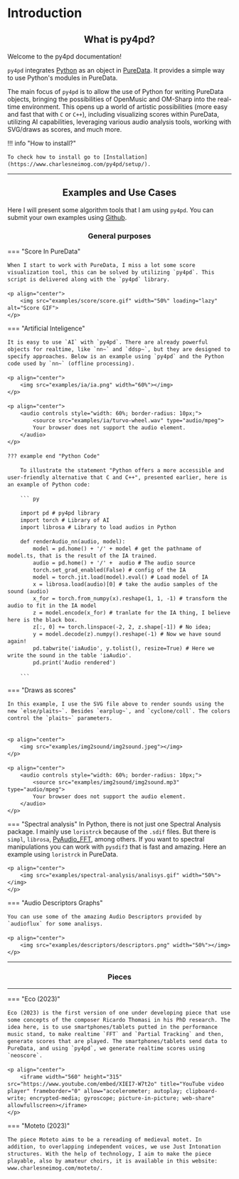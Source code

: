 # Introduction

## <h2 align="center"> **What is py4pd?** </h2>


Welcome to the py4pd documentation!

`py4pd` integrates [Python](https://www.python.org/) as an object in [PureData](https://puredata.info/). It provides a simple way to use Python's modules in PureData.

The main focus of `py4pd` is to allow the use of Python for writing PureData objects, bringing the possibilities of OpenMusic and OM-Sharp into the real-time environment. This opens up a world of artistic possibilities (more easy and fast that with `C` or `C++`), including visualizing scores within PureData, utilizing AI capabilities, leveraging various audio analysis tools, working with SVG/draws as scores, and much more.

!!! info "How to install?"

    To check how to install go to [Installation](https://www.charlesneimog.com/py4pd/setup/).

<hr>

## <h2 align="center"> **Examples and Use Cases** </h2>

Here I will present some algorithm tools that I am using `py4pd`. You can submit your own examples using [Github](https://github.com/charlesneimog/py4pd/discussions/categories/show-and-tell).

### <h3 align="center"> **General purposes** </h3>

=== "Score In PureData"

    When I start to work with PureData, I miss a lot some score visualization tool, this can be solved by utilizing `py4pd`. This script is delivered along with the `py4pd` library.

    <p align="center">
        <img src="examples/score/score.gif" width="50%" loading="lazy" alt="Score GIF">
    </p>


=== "Artificial Inteligence"

    It is easy to use `AI` with `py4pd`. There are already powerful objects for realtime, like `nn~` and `ddsp~`, but they are designed to specify approaches. Below is an example using `py4pd` and the Python code used by `nn~` (offline processing).

    <p align="center">
	    <img src="examples/ia/ia.png" width="60%"></img>
    </p>  
    
    <p align="center">
        <audio controls style="width: 60%; border-radius: 10px;">
            <source src="examples/ia/turvo-wheel.wav" type="audio/mpeg">
            Your browser does not support the audio element.
        </audio>
    </p>
    
    ??? example end "Python Code"

        To illustrate the statement "Python offers a more accessible and user-friendly alternative that C and C++", presented earlier, here is an example of Python code: 
        
	    ``` py 

	    import pd # py4pd library
	    import torch # Library of AI
	    import librosa # Library to load audios in Python

	    def renderAudio_nn(audio, model):
	        model = pd.home() + '/' + model # get the pathname of model.ts, that is the result of the IA trained.
	        audio = pd.home() + '/' +  audio # The audio source
	        torch.set_grad_enabled(False) # config of the IA
	        model = torch.jit.load(model).eval() # Load model of IA
	        x = librosa.load(audio)[0] # take the audio samples of the sound (audio)
	        x_for = torch.from_numpy(x).reshape(1, 1, -1) # transform the audio to fit in the IA model
	        z = model.encode(x_for) # tranlate for the IA thing, I believe here is the black box.
	        z[:, 0] += torch.linspace(-2, 2, z.shape[-1]) # No idea;
	        y = model.decode(z).numpy().reshape(-1) # Now we have sound again!
	        pd.tabwrite('iaAudio', y.tolist(), resize=True) # Here we write the sound in the table 'iaAudio'.
	        pd.print('Audio rendered')

	    ```


=== "Draws as scores"

    In this example, I use the SVG file above to render sounds using the new `else/plaits~`. Besides `earplug~`, and `cyclone/coll`. The colors control the `plaits~` parameters.


    <p align="center">
	    <img src="examples/img2sound/img2sound.jpeg"></img>
    </p>

    <p align="center">
        <audio controls style="width: 60%; border-radius: 10px;">
            <source src="examples/img2sound/img2sound.mp3" type="audio/mpeg">
            Your browser does not support the audio element.
        </audio>
    </p>

=== "Spectral analysis"
    In Python, there is not just one Spectral Analysis package. I mainly use `loristrck` because of the `.sdif` files. But there is `simpl`, `librosa`, [PyAudio_FFT](https://github.com/aiXander/Realtime_PyAudio_FFT), among others. If you want to spectral manipulations you can work with `pysdif3` that is fast and amazing. Here an example using `loristrck` in PureData.

    <p align="center">
	    <img src="examples/spectral-analysis/analisys.gif" width="50%"></img>
    </p>

=== "Audio Descriptors Graphs"

    You can use some of the amazing Audio Descriptors provided by `audioflux` for some analisys. 

    <p align="center">
	    <img src="examples/descriptors/descriptors.png" width="50%"></img>
    </p>

----------

### <h3 align="center"> **Pieces** </h3>

<hr>


=== "Eco (2023)"

    Eco (2023) is the first version of one under developing piece that use some concepts of the composer Ricardo Thomasi in his PhD research. The idea here, is to use smartphones/tablets putted in the performance music stand, to make realtime `FFT` and `Partial Tracking` and then, generate scores that are played. The smartphones/tablets send data to PureData, and using `py4pd`, we generate realtime scores using `neoscore`.

    <p align="center">
        <iframe width="560" height="315" src="https://www.youtube.com/embed/XIEI7-W7t2o" title="YouTube video player" frameborder="0" allow="accelerometer; autoplay; clipboard-write; encrypted-media; gyroscope; picture-in-picture; web-share" allowfullscreen></iframe>
    </p>


=== "Moteto (2023)"

    The piece Moteto aims to be a rereading of medieval motet. In addition, to overlapping independent voices, we use Just Intonation structures. With the help of technology, I aim to make the piece playable, also by amateur choirs, it is available in this website: www.charlesneimog.com/moteto/.



